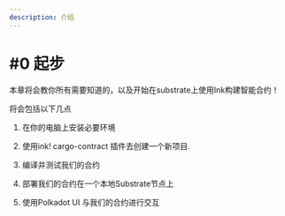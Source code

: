 ```yaml
---
description: 介绍
---
```


# \#0 起步

本章将会教你所有需要知道的，以及开始在substrate上使用Ink构建智能合约！‌

将会包括以下几点

1. 在你的电脑上安装必要环境

2. 使用ink! cargo-contract 插件去创建一个新项目.

3. 编译并测试我们的合约

4. 部署我们的合约在一个本地Substrate节点上

5. 使用Polkadot UI 与我们的合约进行交互

